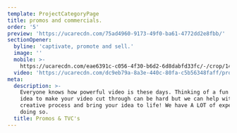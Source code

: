 ```yaml
---
template: ProjectCategoryPage
title: promos and commercials.
order: '5'
preview: 'https://ucarecdn.com/75ad4960-9173-49f0-ba61-4772dd2e8fbb/'
sectionOpener:
  byline: 'captivate, promote and sell.'
  image: ''
  mobile: >-
    https://ucarecdn.com/eae6391c-c056-4f30-b6d2-6d8dabfd33fc/-/crop/1440x1866/250,0/-/preview/
  video: 'https://ucarecdn.com/dc9eb79a-8a3e-440c-80fa-c5b56348faff/promos_video.mp4'
meta:
  description: >-
    Everyone knows how powerful video is these days. Thinking of a fun or edgy
    idea to make your video cut through can be hard but we can help with this
    creative process and bring your idea to life! We have A LOT of experience in
    doing so.
  title: Promos & TVC's
---
```

